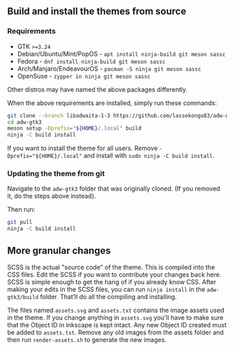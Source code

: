 ## Build and install the themes from source

### Requirements
* GTK `>=3.24`
* Debian/Ubuntu/Mint/PopOS - `apt install ninja-build git meson sassc`
* Fedora - `dnf install ninja-build git meson sassc`
* Arch/Manjaro/EndeavourOS - `pacman -S ninja git meson sassc`
* OpenSuse - `zypper in ninja git meson sassc`

Other distros may have named the above packages differently.

When the above requirements are installed, simply run these commands:
```bash
git clone --branch libadwaita-1-3 https://github.com/lassekongo83/adw-gtk3.git
cd adw-gtk3
meson setup -Dprefix="${HOME}/.local" build
ninja -C build install
```

If you want to install the theme for all users. Remove `-Dprefix="${HOME}/.local"` and install with `sudo ninja -C build install`.

### Updating the theme from git
Navigate to the `adw-gtk3` folder that was originally cloned. (If you removed it, do the steps above instead).

Then run:
```bash
git pull
ninja -C build install
```

## More granular changes

SCSS is the actual "source code" of the theme. This is compiled into the CSS files. Edit the SCSS if you want to contribute your changes back here. SCSS is simple enough to get the hang of if you already know CSS. After making your edits in the SCSS files, you can run `ninja install` in the `adw-gtk3/build` folder. That’ll do all the compiling and installing.

The files named `assets.svg` and `assets.txt` contains the image assets used in the theme. If you change anything in `assets.svg` you'll have to make sure that the Object ID in inkscape is kept intact. Any new Object ID created must be added to `assets.txt`. Remove any old images from the assets folder and then run `render-assets.sh` to generate the new images.
